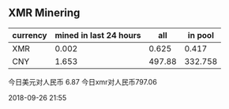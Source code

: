 ## XMR Minering

|currency|mined in last 24 hours|all|in pool|
|---|---|---|---|
|XMR|0.002|0.625|0.417|
|CNY|1.653|497.88|332.758|

今日美元对人民币 6.87	今日xmr对人民币797.06


2018-09-26 21:55